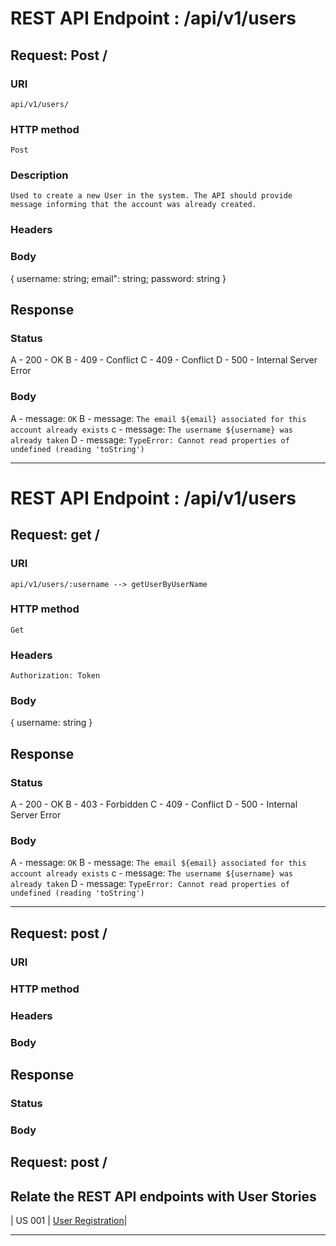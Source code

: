 # REST API Endpoint : /api/v1/users

## Request: Post /
### URI
    api/v1/users/
    
### HTTP method
    Post

### Description
    Used to create a new User in the system. The API should provide message informing that the account was already created.

### Headers
    
### Body
{
  username: string;
  email": string;
  password: string
}
## Response
### Status
A - 200 - OK
B - 409 - Conflict
C - 409 - Conflict
D - 500 - Internal Server Error
### Body
A - message: `OK`
B - message: `The email ${email} associated for this account already exists`
c - message: `The username ${username} was already taken`
D - message: `TypeError: Cannot read properties of undefined (reading 'toString')`

________________________________________________________________________________________________________________
# REST API Endpoint : /api/v1/users

## Request: get /
### URI
    api/v1/users/:username --> getUserByUserName
### HTTP method
    Get
### Headers
    Authorization: Token
### Body
{
  username: string
}
## Response
### Status
A - 200 - OK
B - 403 - Forbidden
C - 409 - Conflict
D - 500 - Internal Server Error
### Body
A - message: `OK`
B - message: `The email ${email} associated for this account already exists`
c - message: `The username ${username} was already taken`
D - message: `TypeError: Cannot read properties of undefined (reading 'toString')`
________________________________________________________________________________________________________________

## Request: post /
### URI
        
### HTTP method
    
### Headers
    
### Body

## Response
### Status
### Body

## Request: post /




## Relate the REST API endpoints with User Stories

| US 001 | [User Registration](../../us001/Readme.md)|

__________________________________________________________
